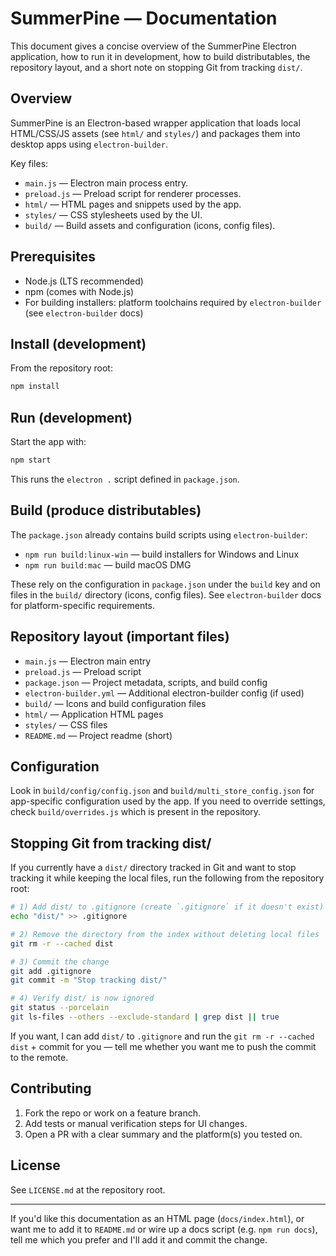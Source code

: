 # SummerPine — Documentation

This document gives a concise overview of the SummerPine Electron application, how to run it in development, how to build distributables, the repository layout, and a short note on stopping Git from tracking `dist/`.

## Overview

SummerPine is an Electron-based wrapper application that loads local HTML/CSS/JS assets (see `html/` and `styles/`) and packages them into desktop apps using `electron-builder`.

Key files:
- `main.js` — Electron main process entry.
- `preload.js` — Preload script for renderer processes.
- `html/` — HTML pages and snippets used by the app.
- `styles/` — CSS stylesheets used by the UI.
- `build/` — Build assets and configuration (icons, config files).

## Prerequisites

- Node.js (LTS recommended)
- npm (comes with Node.js)
- For building installers: platform toolchains required by `electron-builder` (see `electron-builder` docs)

## Install (development)

From the repository root:

```bash
npm install
```

## Run (development)

Start the app with:

```bash
npm start
```

This runs the `electron .` script defined in `package.json`.

## Build (produce distributables)

The `package.json` already contains build scripts using `electron-builder`:

- `npm run build:linux-win` — build installers for Windows and Linux
- `npm run build:mac` — build macOS DMG

These rely on the configuration in `package.json` under the `build` key and on files in the `build/` directory (icons, config files). See `electron-builder` docs for platform-specific requirements.

## Repository layout (important files)

- `main.js` — Electron main entry
- `preload.js` — Preload script
- `package.json` — Project metadata, scripts, and build config
- `electron-builder.yml` — Additional electron-builder config (if used)
- `build/` — Icons and build configuration files
- `html/` — Application HTML pages
- `styles/` — CSS files
- `README.md` — Project readme (short)

## Configuration

Look in `build/config/config.json` and `build/multi_store_config.json` for app-specific configuration used by the app. If you need to override settings, check `build/overrides.js` which is present in the repository.

## Stopping Git from tracking dist/

If you currently have a `dist/` directory tracked in Git and want to stop tracking it while keeping the local files, run the following from the repository root:

```bash
# 1) Add dist/ to .gitignore (create `.gitignore` if it doesn't exist)
echo "dist/" >> .gitignore

# 2) Remove the directory from the index without deleting local files
git rm -r --cached dist

# 3) Commit the change
git add .gitignore
git commit -m "Stop tracking dist/"

# 4) Verify dist/ is now ignored
git status --porcelain
git ls-files --others --exclude-standard | grep dist || true
```

If you want, I can add `dist/` to `.gitignore` and run the `git rm -r --cached dist` + commit for you — tell me whether you want me to push the commit to the remote.

## Contributing

1. Fork the repo or work on a feature branch.
2. Add tests or manual verification steps for UI changes.
3. Open a PR with a clear summary and the platform(s) you tested on.

## License

See `LICENSE.md` at the repository root.

---

If you'd like this documentation as an HTML page (`docs/index.html`), or want me to add it to `README.md` or wire up a docs script (e.g. `npm run docs`), tell me which you prefer and I'll add it and commit the change.

